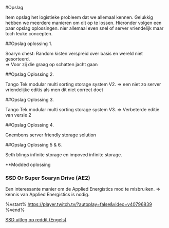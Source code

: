 #Opslag

Item opslag het logistieke probleem dat we allemaal kennen. Gelukkig hebben we meerdere manieren om dit op te lossen.
Hieronder volgen een paar opslag oplossingen. nier allemaal even snel of server vriendelijk maar toch leuke concepten.

##Opslag oplossing 1.

Soaryn chest: Random kisten verspreid over basis en wereld niet gesorteerd.   
  => Voor zij die graag op schatten jacht gaan
  
##Opslag Oplossing 2.  
 
Tango Tek modular multi sorting storage system V2.
  => een niet zo server vriendelijke editis als men dit niet correct doet
 
##Opslag Oplossing 3.

Tango Tek modular multi sorting storage system V3.
 => Verbeterde editie van versie 2
 
##Opslag Oplossing 4.

Gnembons server friendly storage solution

##Opslag Oplossing 5 & 6.

Seth blings infinite storage  en impoved infinite storage.

**Modded oplossing

### SSD Or Super Soaryn Drive (AE2)

Een interessante manier om de Applied Energistics mod te misbruiken.
  => kennis van Applied Energistics is nodig.

%vstart%
  https://player.twitch.tv/?autoplay=false&video=v40796839
%vend%

[SSD uitleg op reddit (Engels)](https://www.reddit.com/r/feedthebeast/comments/309bex/super_soaryn_drive_a_simplified_explanation/)
